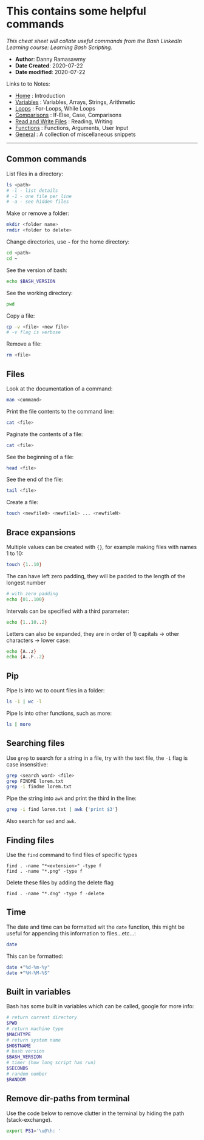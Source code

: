 # This contains some helpful commands
*This cheat sheet will collate useful commands from the Bash LinkedIn Learning course: Learning Bash Scripting.*

- **Author**: Danny Ramasawmy
- **Date Created**: 2020-07-22
- **Date modified**: 2020-07-22

Links to to Notes:
- [Home](./bash_notes) : Introduction  
- [Variables](./bash_notes_variables) : Variables, Arrays, Strings, Arithmetic  
- [Loops](./bash_notes_loops) : For-Loops, While Loops
- [Comparisons](./bash_notes_comparisons) : If-Else, Case, Comparisons
- [Read and Write Files](./bash_notes_rw_files) : Reading, Writing
- [Functions](./bash_notes_functions) : Functions, Arguments, User Input
- [General](./bash_notes_general) : A collection of miscellaneous snippets

-----------
## Common commands
List files in a directory:
```bash
ls <path>
# -l - list details
# -1 - one file per line 
# -a - see hidden files
```
Make or remove a folder:
```bash
mkdir <folder name>
rmdir <folder to delete>
```
Change directories, use `~` for the home directory:
```bash
cd <path>
cd ~
```
See the version of bash:
```bash
echo $BASH_VERSION
```
See the working directory:
```bash
pwd
```
Copy a file:
```bash
cp -v <file> <new file>
# -v flag is verbose
```
Remove a file:
```bash
rm <file>
```

## Files
Look at the documentation of a command:
```bash
man <command>
```
Print the file contents to the command line:
```bash
cat <file>
```
Paginate the contents of a file:
```bash
cat <file>
```
See the beginning of a file:
```bash
head <file>
```
See the end of the file:
```bash
tail <file>
```
Create a file:
```bash
touch <newfile0> <newfile1> ... <newfileN>
```
## Brace expansions
Multiple values can be created with `{}`, for example making files with names 1 to 10:
```bash
touch {1..10}
```
The can have left zero padding, they will be padded to the length of the longest number
```bash
# with zero padding
echo {01..100}
```
Intervals can be specified with a third parameter:
```bash
echo {1..10..2}
```
Letters can also be expanded, they are in order of 1) capitals -> other characters -> lower case:
```bash
echo {A..z}
echo {A..F..2}
```

## Pip
Pipe ls into wc to count files in a folder:
```bash
ls -1 | wc -l 
```
Pipe ls into other functions, such as more:
```bash
ls | more
```

## Searching files
Use `grep` to search for a string in a file, try with the text file, the `-i` flag is case insensitive:
```bash
grep <search word> <file>
grep FINDME lorem.txt
grep -i findme lorem.txt
```
Pipe the string into `awk` and print the third in the line:
```bash
grep -i find lorem.txt | awk {'print $3'}
```
Also search for `sed` and `awk`.

## Finding files
Use the `find` command to find files of specific types
```
find . -name "*<extension>" -type f
find . -name "*.png" -type f
```
Delete these files by adding the delete flag
```
find . -name "*.dng" -type f -delete
```

## Time
The date and time can be formatted wit the `date` function, this might be useful for appending this information to files...etc...:
```bash
date
```
This can be formatted:
```bash
date +"%d-%m-%y"
date +"%H-%M-%S"
```

## Built in variables
Bash has some built in variables which can be called, google for more info:
```bash
# return current directory
$PWD
# return machine type
$MACHTYPE
# return system name
$HOSTNAME
# bash version
$BASH_VERSION
# timer (how long script has run)
$SECONDS
# random number
$RANDOM
```

## Remove dir-paths from terminal
Use the code below to remove clutter in the terminal by hiding the path (stack-exchange).
```bash
export PS1='\u@\h: '
```